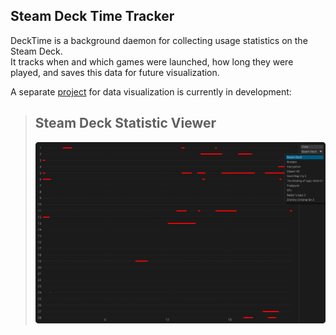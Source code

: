 ## Steam Deck Time Tracker

DeckTime is a background daemon for collecting usage statistics on the Steam Deck.  
It tracks when and which games were launched, how long they were played, and saves this data for future visualization.

A separate [project](https://github.com/allexkap/deckview) for data visualization is currently in development:
> ## Steam Deck Statistic Viewer
> ![Screenshot](https://github.com/allexkap/deckview/blob/main/res/image.png)

